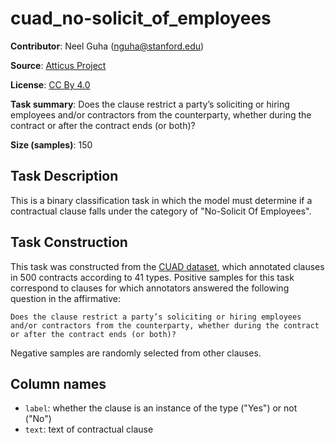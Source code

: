 # cuad_no-solicit_of_employees 
 **Contributor**: Neel Guha (nguha@stanford.edu)
 
 **Source**: [Atticus Project](https://www.atticusprojectai.org/cuad>)
 
 **License**: [CC By 4.0](https://creativecommons.org/licenses/by/4.0/)
 
 **Task summary**: Does the clause restrict a party’s soliciting or hiring employees and/or contractors from the counterparty, whether during the contract or after the contract ends (or both)?
 
 **Size (samples)**: 150
 
 ## Task Description
 
 This is a binary classification task in which the model must determine if a contractual clause falls under the category of "No-Solicit Of Employees".
 
 ## Task Construction
 
 This task was constructed from the [CUAD dataset](https://www.atticusprojectai.org/cuad), which annotated clauses in 500 contracts according to 41 types. Positive samples for this task correspond to clauses for which annotators answered the following question in the affirmative:
 
 ```text
 Does the clause restrict a party’s soliciting or hiring employees and/or contractors from the counterparty, whether during the contract or after the contract ends (or both)?
 ```
 
 Negative samples are randomly selected from other clauses.
 
 ## Column names
 
 - `label`: whether the clause is an instance of the type ("Yes") or not ("No")
 - `text`: text of contractual clause